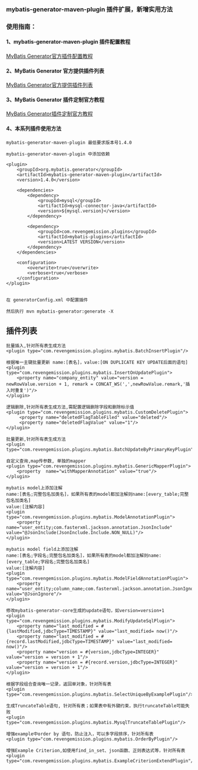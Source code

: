 
### mybatis-generator-maven-plugin 插件扩展，新增实用方法
### 使用指南：
#### 1、mybatis-generator-maven-plugin 插件配置教程
[MyBatis Generator官方插件配置教程](http://www.mybatis.org/generator/configreference/plugin.html)
#### 2、MyBatis Generator 官方提供插件列表
[MyBatis Generator官方提供插件列表](http://www.mybatis.org/generator/reference/plugins.html)
#### 3、MyBatis Generator 插件定制官方教程
[MyBatis Generator插件定制官方教程](http://www.mybatis.org/generator/reference/pluggingIn.html)
#### 4、本系列插件使用方法
````
mybatis-generator-maven-plugin 最低要求版本号1.4.0

mybatis-generator-maven-plugin 中添加依赖

<plugin>
    <groupId>org.mybatis.generator</groupId>
    <artifactId>mybatis-generator-maven-plugin</artifactId>
    <version>1.4.0</version>
    
    <dependencies>
        <dependency>
            <groupId>mysql</groupId>
            <artifactId>mysql-connector-java</artifactId>
            <version>${mysql.version}</version>
        </dependency>
    
        <dependency>
            <groupId>com.revengemission.plugins</groupId>
            <artifactId>mybatis-plugins</artifactId>
            <version>LATEST VERSION</version>
        </dependency>
    </dependencies>
    
    <configuration>
        <overwrite>true</overwrite>
        <verbose>true</verbose>
    </configuration>
</plugin>


在 generatorConfig.xml 中配置插件

然后执行 mvn mybatis-generator:generate -X

````
## 插件列表
````
批量插入,针对所有表生成方法
<plugin type="com.revengemission.plugins.mybatis.BatchInsertPlugin"/>
````

````
根据唯一主键批量更新 name:[表名]，value:[ON DUPLICATE KEY UPDATE后面的语句] 
<plugin type="com.revengemission.plugins.mybatis.InsertOnUpdatePlugin">
    <property name="company_entity" value="version = newRowValue.version + 1, remark = CONCAT_WS(',',newRowValue.remark,'插入时重复')"/>
</plugin>
````

````
逻辑删除,针对所有表生成方法,需配置逻辑删除字段和删除标示值
<plugin type="com.revengemission.plugins.mybatis.CustomDeletePlugin">
     <property name="deletedFlagTableFiled" value="deleted"/>
     <property name="deletedFlagValue" value="1"/>
</plugin>
````

````
批量更新,针对所有表生成方法
<plugin type="com.revengemission.plugins.mybatis.BatchUpdateByPrimaryKeyPlugin"/>
````

````
自定义查询,map传参数, 单独的mapper
<plugin type="com.revengemission.plugins.mybatis.GenericMapperPlugin">
    <property  name="withMapperAnnotation" value="true"/>
</plugin>
````

````
mybatis model上添加注解
name:[表名;完整包名加类名]，如果所有表的model都加注解则name:[every_table;完整包名加类名]
value:[注解内容]
<plugin type="com.revengemission.plugins.mybatis.ModelAnnotationPlugin">
    <property name="user_entity;com.fasterxml.jackson.annotation.JsonInclude" value="@JsonInclude(JsonInclude.Include.NON_NULL)"/>
</plugin>
````

````
mybatis model field上添加注解
name:[表名;字段名;完整包名加类名]，如果所有表的model都加注解则name:[every_table;字段名;完整包名加类名]
value:[注解内容]
<plugin type="com.revengemission.plugins.mybatis.ModelFieldAnnotationPlugin">
    <property name="user_entity;column_name;com.fasterxml.jackson.annotation.JsonIgnore" value="@JsonIgnore"/>
</plugin>
````

````
修改mybatis-generator-core生成的update语句，如version=version+1
<plugin type="com.revengemission.plugins.mybatis.ModifyUpdateSqlPlugin">
    <property name="last_modified = #{lastModified,jdbcType=TIMESTAMP}" value="last_modified= now()"/>
	<property name="last_modified = #{record.lastModified,jdbcType=TIMESTAMP}" value="last_modified= now()"/>
	<property name="version = #{version,jdbcType=INTEGER}" value="version = version + 1"/>
	<property name="version = #{record.version,jdbcType=INTEGER}" value="version = version + 1"/>
</plugin>

````

````
根据字段组合查询唯一记录，返回单对象，针对所有表
<plugin type="com.revengemission.plugins.mybatis.SelectUniqueByExamplePlugin"/>
````

````
生成TruncateTable语句, 针对所有表；如果表中有外键约束，执行truncateTable可能失败
<plugin type="com.revengemission.plugins.mybatis.MysqlTruncateTablePlugin"/>
````

````
增强example中order by 语句，防止注入，可以多字段排序，针对所有表
<plugin type="com.revengemission.plugins.mybatis.OrderByPlugin"/>
````

````
增强Example Criterion,如使用find_in_set、json函数、正则表达式等，针对所有表
<plugin type="com.revengemission.plugins.mybatis.ExampleCriterionExtendPlugin"/>
````






